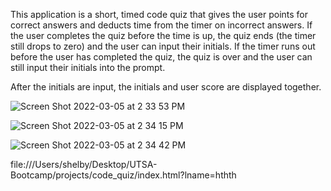 This application is a short, timed code quiz that gives the user points for correct answers and deducts time from the timer on incorrect answers. If the user 
completes the quiz before the time is up, the quiz ends (the timer still drops to zero) and the user can input their initials. If the timer runs out before the 
user has completed the quiz, the quiz is over and the user can still input their initials into the prompt. 

After the initials are input, the initials and user score are displayed together.

![Screen Shot 2022-03-05 at 2 33 53 PM](https://user-images.githubusercontent.com/98545911/156899199-954cdd0b-b3c4-498f-9a22-5eee0b2231c6.png)

![Screen Shot 2022-03-05 at 2 34 15 PM](https://user-images.githubusercontent.com/98545911/156899204-754444c3-99d5-4490-8e95-b58089ade8d7.png)

![Screen Shot 2022-03-05 at 2 34 42 PM](https://user-images.githubusercontent.com/98545911/156899214-894157c0-6e7a-4db2-885e-e6df9304b917.png)

file:///Users/shelby/Desktop/UTSA-Bootcamp/projects/code_quiz/index.html?lname=hthth
